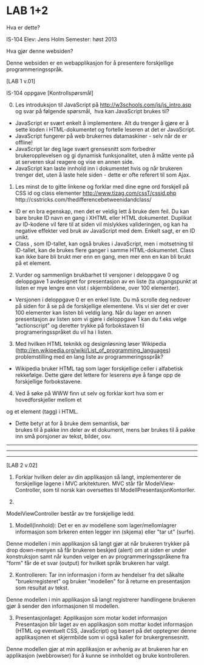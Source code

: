 LAB 1+2
======

Hva er dette?

IS-104
Elev: Jens Holm
Semester: høst 2013

Hva gjør denne websiden?

Denne websiden er en webapplikasjon for å presentere forskjellige programmeringsspråk.

[LAB 1 v.01]

IS-104 oppgave [Kontrollspørsmål]
 
0) Les introduksjon til JavaScript på http://w3schools.com/js/js_intro.asp og svar på følgende
spørsmål, ­ hva kan JavaScript brukes til?
 
- JavaScript er svært enkelt å implementere. Alt du trenger å gjøre er å sette koden i HTML-dokumentet og fortelle leseren at det er JavaScript.
- JavaScript fungerer på web brukernes datamaskiner - selv når de er offline!
- JavaScript lar deg lage svært grensesnitt som forbedrer brukeropplevelsen og gi dynamisk funksjonalitet, uten å måtte vente på at serveren skal reagere og vise en annen side.
- JavaScript kan laste innhold inn i dokumentet hvis og når brukeren trenger det, uten å laste hele siden - dette er ofte referert til som Ajax.


1) Les minst de to gitte linkene og forklar med dine egne ord forskjell på CSS id og class elementer
http://www.tizag.com/cssT/cssid.php
http://css­tricks.com/the­difference­between­id­and­class/
 
- ID er en bra egenskap, men det er veldig lett å bruke dem feil. Du kan bare bruke ID navn en gang i XHTML eller HTML dokumentet. Duplikat av ID-kodene vil føre til at siden vil mislykkes valideringen, og kan ha negative effekter ved bruk av JavaScript med dem. Enkelt sagt, er en ID unikt.
- Class , som ID-tallet, kan også brukes i JavaScript, men i motsetning til ID-tallet, kan de brukes flere ganger i samme HTML-dokumentet. Class kan ikke bare bli brukt mer enn en gang, men mer enn en kan bli brukt på et element.
 
 
2) Vurder og sammenlign brukbarhet til versjoner i deloppgave 0 og deloppgave 1 avdesignet for presentasjon av en liste (ta utgangspunkt at listen er mye lengre enn vist i skjermbildene, over 100 elementer).
 
- Versjonen i deloppgave 0 er en enkel liste. Du må scrolle deg nedover på siden for å se på de forskjellige elementene. Vis vi sier det er over 100 elementer kan listen bli veldig lang. Når du lager en annen presentasjon av listen som vi gjøre i deloppgave 1 kan du f.eks velge “actionscript” og deretter trykke på forbokstaven til programeringsspråket du vil ha i listen. 

3) Med hvilken HTML teknikk og designløsning løser Wikipedia
(http://en.wikipedia.org/wiki/List_of_programming_languages) problemstilling med en lang liste
av programmeringsspråk?

- Wikipedia bruker HTML <td> tag som lager forskjellige celler i alfabetisk rekkefølge. Dette gjøre det lettere for leserens øye å fange opp de forskjellige forbokstavene. 

4) Ved å søke på WWW finn ut selv og forklar kort hva som er hovedforskjeller mellom et
<div> og et <span> element (tagg) i HTML.

- Dette betyr at for å bruke dem semantisk, bør <div> brukes til å pakke inn deler av et dokument, mens <span> bør brukes til å pakke inn små porsjoner av tekst, bilder, osv.


----------------------------------------------------------------------------------------------------------------------------------------------------------------------------------------------------------------------------------------------------------------------------------------------------------------------------------------------------------------------------------------------------
----------------------------------------------------------------------------------------------------------------------------------------------------------------------------------------------------------------------------------------------------------------------------------------------------------------------------------------------------------------------------------------------------
----------------------------------------------------------------------------------------------------------------------------------------------------------------------------------------------------------------------------------------------------------------------------------------------------------------------------------------------------------------------------------------------------

[LAB 2 v.02]

1) Forklar hvilken deler av din applikasjon så langt, implementerer de forskjellige lagene i MVC
arkitekturen. MVC står får Model­View­Controller, som til norsk kan oversettes til
Modell­Presentasjon­Kontorller.

2) 

ModelViewController består av tre forskjellige ledd. 

1. Modell(Innhold): Det er en av modellene som lager/mellomlagrer informasjon som brkeren enten legger inn (skjema)
eller "tar ut" (surfe).

Denne modellen i min applikasjon så langt gjør at når brukeren trykker på drop down-menyen så får brukeren beskjed (alert) om at siden er 
under konstruksjon samt når kunden velger en av programmeringsspråkene fra "form" får de et svar (output) for hvilket språk brukeren har valgt.

2. Kontrolleren: Tar inn informasjon i form av hendelser fra det såkalte "bruekrregisteret" og bruker "modellen" for å returne en presentasjon
som resultat av tekst. 

Denne modellen i min applikasjon så langt registrerer handlingene brukeren gjør å sender den informasjonen til modellen. 

3. Presentasjonlaget:  Applikasjon som motar kodet informasjon Presentasjon blir laget av en applikasjon som mottar kodet
informasjon (HTML og eventuelt CSS, JavaScript) og basert på det opptegner denne applikasjonen et skjermbilde som vi
også kaller for brukergrensesnitt.

Denne modellen gjør at min applikasjon er avhenig av at brukeren har en applikasjon (webbrowser) for å kunne se innholdet og bruke kontrolleren. 














